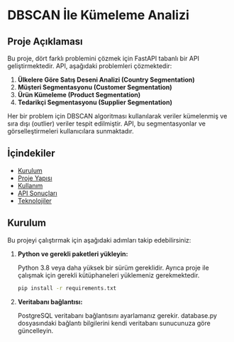 # DBSCAN İle Kümeleme Analizi

## Proje Açıklaması

Bu proje, dört farklı problemini çözmek için FastAPI tabanlı bir API geliştirmektedir. API, aşağıdaki problemleri çözmektedir:

1. **Ülkelere Göre Satış Deseni Analizi (Country Segmentation)**
2. **Müşteri Segmentasyonu (Customer Segmentation)**
3. **Ürün Kümeleme (Product Segmentation)**
4. **Tedarikçi Segmentasyonu (Supplier Segmentation)**

Her bir problem için DBSCAN algoritması kullanılarak veriler kümelenmiş ve sıra dışı (outlier) veriler tespit edilmiştir. API, bu segmentasyonlar ve görselleştirmeleri kullanıcılara sunmaktadır.

## İçindekiler

- [Kurulum](#kurulum)
- [Proje Yapısı](#proje-yapısı)
- [Kullanım](#kullanım)
- [API Sonuçları](#api-sonuçları)
- [Teknolojiler](#teknolojiler)

## Kurulum

Bu projeyi çalıştırmak için aşağıdaki adımları takip edebilirsiniz:

1. **Python ve gerekli paketleri yükleyin:**
   
   Python 3.8 veya daha yüksek bir sürüm gereklidir. Ayrıca proje ile çalışmak için gerekli kütüphaneleri yüklemeniz gerekmektedir.

   ```bash
   pip install -r requirements.txt

2. **Veritabanı bağlantısı:**

    PostgreSQL veritabanı bağlantısını ayarlamanız gerekir. database.py dosyasındaki bağlantı bilgilerini kendi veritabanı sunucunuza göre güncelleyin.
